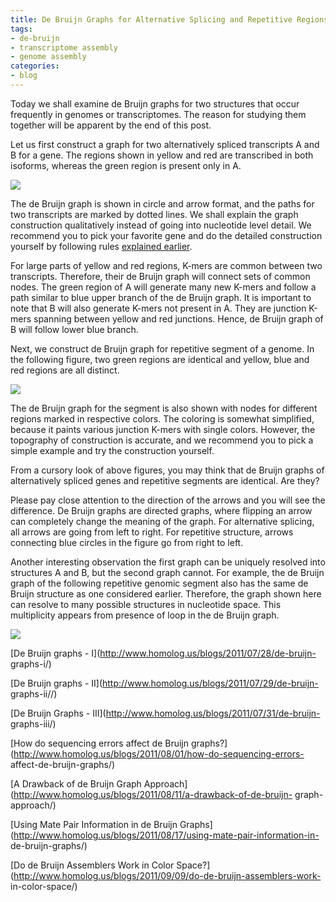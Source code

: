 ```yaml
---
title: De Bruijn Graphs for Alternative Splicing and Repetitive Regions
tags:
- de-bruijn
- transcriptome assembly
- genome assembly
categories:
- blog
---
```

Today we shall examine de Bruijn graphs for two structures that occur
frequently in genomes or transcriptomes. The reason for studying them together
will be apparent by the end of this post.
<!--more-->

Let us first construct a graph for two alternatively spliced transcripts A and
B for a gene. The regions shown in yellow and red are transcribed in both
isoforms, whereas the green region is present only in A.

![](http://www.homolog.us/blogs/wp-content/uploads/2011/08/d1-300x178.png)

The de Bruijn graph is shown in circle and arrow format, and the paths for two
transcripts are marked by dotted lines. We shall explain the graph
construction qualitatively instead of going into nucleotide level detail. We
recommend you to pick your favorite gene and do the detailed construction
yourself by following rules [explained
earlier](http://www.homolog.us/blogs/?cat=13).

For large parts of yellow and red regions, K-mers are common between two
transcripts. Therefore, their de Bruijn graph will connect sets of common
nodes. The green region of A will generate many new K-mers and follow a path
similar to blue upper branch of the de Bruijn graph. It is important to note
that B will also generate K-mers not present in A. They are junction K-mers
spanning between yellow and red junctions. Hence, de Bruijn graph of B will
follow lower blue branch.

Next, we construct de Bruijn graph for repetitive segment of a genome. In the
following figure, two green regions are identical and yellow, blue and red
regions are all distinct.

![](http://www.homolog.us/blogs/wp-content/uploads/2011/08/d2-300x91.png)

The de Bruijn graph for the segment is also shown with nodes for different
regions marked in respective colors. The coloring is somewhat simplified,
because it paints various junction K-mers with single colors. However, the
topography of construction is accurate, and we recommend you to pick a simple
example and try the construction yourself.

From a cursory look of above figures, you may think that de Bruijn graphs of
alternatively spliced genes and repetitive segments are identical. Are they?

Please pay close attention to the direction of the arrows and you will see the
difference. De Bruijn graphs are directed graphs, where flipping an arrow can
completely change the meaning of the graph. For alternative splicing, all
arrows are going from left to right. For repetitive structure, arrows
connecting blue circles in the figure go from right to left.

Another interesting observation the first graph can be uniquely resolved into
structures A and B, but the second graph cannot. For example, the de Bruijn
graph of the following repetitive genomic segment also has the same de Bruijn
structure as one considered earlier. Therefore, the graph shown here can
resolve to many possible structures in nucleotide space. This multiplicity
appears from presence of loop in the de Bruijn graph.

![](http://www.homolog.us/blogs/wp-content/uploads/2011/08/d3-300x84.png)

[De Bruijn graphs - I](http://www.homolog.us/blogs/2011/07/28/de-bruijn-
graphs-i/)

[De Bruijn graphs - II](http://www.homolog.us/blogs/2011/07/29/de-bruijn-
graphs-ii//)

[De Bruijn Graphs - III](http://www.homolog.us/blogs/2011/07/31/de-bruijn-
graphs-iii/)

[How do sequencing errors affect de Bruijn
graphs?](http://www.homolog.us/blogs/2011/08/01/how-do-sequencing-errors-
affect-de-bruijn-graphs/)

[A Drawback of de Bruijn Graph
Approach](http://www.homolog.us/blogs/2011/08/11/a-drawback-of-de-bruijn-
graph-approach/)

[Using Mate Pair Information in de Bruijn
Graphs](http://www.homolog.us/blogs/2011/08/17/using-mate-pair-information-in-
de-bruijn-graphs/)

[Do de Bruijn Assemblers Work in Color
Space?](http://www.homolog.us/blogs/2011/09/09/do-de-bruijn-assemblers-work-
in-color-space/)

